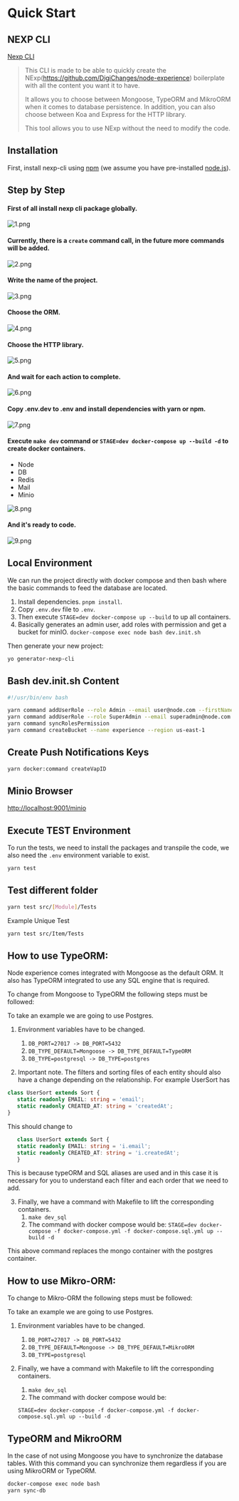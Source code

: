 # Quick Start

## NEXP CLI

[Nexp CLI](https://github.com/DigiChanges/nexp-cli)

> This CLI is made to be able to quickly create the NExp(https://github.com/DigiChanges/node-experience) boilerplate with all the content you want it to have.
> 
> It allows you to choose between Mongoose, TypeORM and MikroORM when it comes to database persistence. In addition, you can also choose between Koa and Express for the HTTP library.
> 
> This tool allows you to use NExp without the need to modify the code.

## Installation

First, install nexp-cli using [npm](https://www.npmjs.com/) (we assume you have pre-installed [node.js](https://nodejs.org/)).

## Step by Step
#### First of all install nexp cli package globally.

![1.png](images/1.png) 

#### Currently, there is a `create` command call, in the future more commands will be added.

![2.png](images/2.png)

#### Write the name of the project.

![3.png](images/3.png)

#### Choose the ORM.

![4.png](images/4.png)

#### Choose the HTTP library.

![5.png](images/5.png)

#### And wait for each action to complete.

![6.png](images/6.png)

#### Copy .env.dev to .env and install dependencies with yarn or npm.

![7.png](images/7.png)

#### Execute `make dev` command or `STAGE=dev docker-compose up --build -d` to create docker containers.

* Node
* DB
* Redis
* Mail
* Minio

![8.png](images/8.png)

#### And it's ready to code.

![9.png](images/9.png)

## Local Environment

We can run the project directly with docker compose and then bash where the basic commands to feed the database are located.

1. Install dependencies. `pnpm install`.
2. Copy `.env.dev` file to `.env`.
3. Then execute `STAGE=dev docker-compose up --build` to up all containers.
4. Basically generates an admin user, add roles with permission and get a bucket for minIO. `docker-compose exec node bash dev.init.sh`


Then generate your new project:

```bash
yo generator-nexp-cli
```

## Bash dev.init.sh Content
```bash
#!/usr/bin/env bash

yarn command addUserRole --role Admin --email user@node.com --firstName node --lastName node --password 12345678 --documentType DNI --documentNumber 12345678 --gender male --phone 541112345678 --country AR --address av.1234 --isSuperAdmin false --birthday 04/07/1990
yarn command addUserRole --role SuperAdmin --email superadmin@node.com --firstName super --lastName admin --documentType DNI --documentNumber 12345679 --gender male --phone 541112345678 --country AR --address av.1234 --password 12345678 --birthday 05/07/1990 --isSuperAdmin true
yarn command syncRolesPermission
yarn command createBucket --name experience --region us-east-1
```

## Create Push Notifications Keys

```bash
yarn docker:command createVapID
```

## Minio Browser

[http://localhost:9001/minio](http://localhost:9001/minio)


## Execute TEST Environment

To run the tests, we need to install the packages and transpile the code, we also need the `.env` environment variable to exist.

```bash
yarn test
```

## Test different folder

```bash
yarn test src/[Module]/Tests
```

Example Unique Test

```bash
yarn test src/Item/Tests
```

## How to use TypeORM:

Node experience comes integrated with Mongoose as the default ORM. It also has TypeORM integrated to use any SQL engine 
that is required.

To change from Mongoose to TypeORM the following steps must be followed:
     
To take an example we are going to use Postgres.
     
1. Environment variables have to be changed.
   
   1. `DB_PORT=27017 -> DB_PORT=5432`
   2. `DB_TYPE_DEFAULT=Mongoose -> DB_TYPE_DEFAULT=TypeORM` 
   3. `DB_TYPE=postgresql -> DB_TYPE=postgres`
    

2. Important note. The filters and sorting files of each entity should also have a change depending on the relationship.
    For example UserSort has
       
```ts   
class UserSort extends Sort {
   static readonly EMAIL: string = 'email';
   static readonly CREATED_AT: string = 'createdAt';
}
```       

This should change to
              
```ts 
   class UserSort extends Sort {
   static readonly EMAIL: string = 'i.email';
   static readonly CREATED_AT: string = 'i.createdAt';
   }
```  

This is because typeORM and SQL aliases are used and in this case it is necessary for you to 
understand each filter and each order that we need to add.
     
3. Finally, we have a command with Makefile to lift the corresponding containers.
    1. `make dev_sql`
    2. The command with docker compose would be: 
    `STAGE=dev docker-compose -f docker-compose.yml -f docker-compose.sql.yml up --build -d`
           
This above command replaces the mongo container with the postgres container.

## How to use Mikro-ORM:

To change to Mikro-ORM the following steps must be followed:
     
To take an example we are going to use Postgres.
     
1. Environment variables have to be changed.
   1. `DB_PORT=27017 -> DB_PORT=5432`
   2. `DB_TYPE_DEFAULT=Mongoose -> DB_TYPE_DEFAULT=MikroORM`
   3. `DB_TYPE=postgresql`

2. Finally, we have a command with Makefile to lift the corresponding containers.
   1. `make dev_sql`
   2. The command with docker compose would be:
            
    `STAGE=dev docker-compose -f docker-compose.yml -f docker-compose.sql.yml up --build -d`

## TypeORM and MikroORM       

In the case of not using Mongoose you have to synchronize the database tables. With this command you can synchronize them regardless if you are using MikroORM or TypeORM.

```bash
docker-compose exec node bash
yarn sync-db
```
